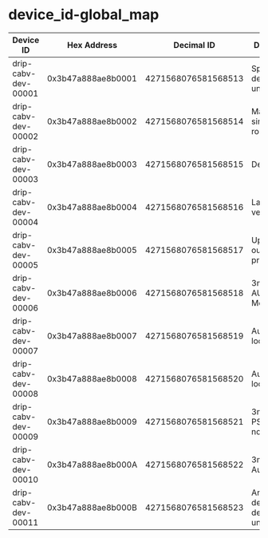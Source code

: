 # device_id-global_map

| **Device ID**           | **Hex Address**        | **Decimal ID**          | **Description**                         |
|--------------------------|------------------------|--------------------------|-----------------------------------------|
| drip-cabv-dev-00001      | 0x3b47a888ae8b0001     | 4271568076581568513      | Spare development unit                 |
| drip-cabv-dev-00002      | 0x3b47a888ae8b0002     | 4271568076581568514      | Main solar simulator room              |
| drip-cabv-dev-00003      | 0x3b47a888ae8b0003     | 4271568076581568515      | Development                            |
| drip-cabv-dev-00004      | 0x3b47a888ae8b0004     | 4271568076581568516      | Lab smallbox version                   |
| drip-cabv-dev-00005      | 0x3b47a888ae8b0005     | 4271568076581568517      | Upstairs outside prototype             |
| drip-cabv-dev-00006      | 0x3b47a888ae8b0006     | 4271568076581568518      | 3m #1 in AUS Weight Measuring          |
| drip-cabv-dev-00007      | 0x3b47a888ae8b0007     | 4271568076581568519      | Australia loc1                         |
| drip-cabv-dev-00008      | 0x3b47a888ae8b0008     | 4271568076581568520      | Australia loc2                         |
| drip-cabv-dev-00009      | 0x3b47a888ae8b0009     | 4271568076581568521      | 3m #2 in JB PSH right now              |
| drip-cabv-dev-00010      | 0x3b47a888ae8b000A     | 4271568076581568522      | 3m #1 in Australia                     |
| drip-cabv-dev-00011      | 0x3b47a888ae8b000B     | 4271568076581568523      | Another desk development unit          |
